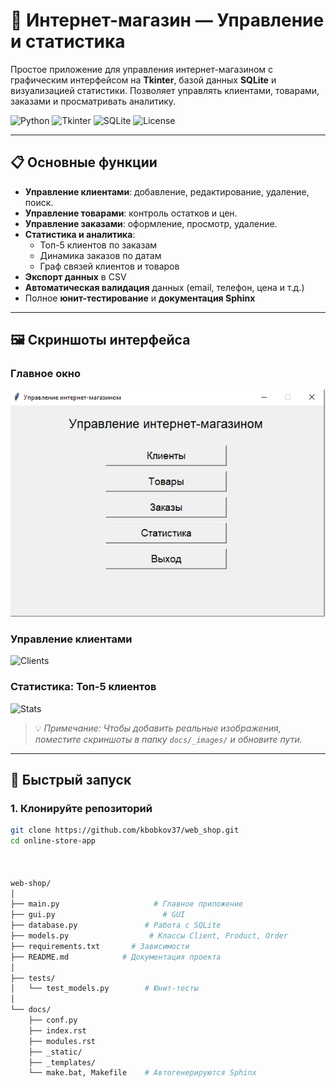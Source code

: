 # 🛒 Интернет-магазин — Управление и статистика

Простое приложение для управления интернет-магазином с графическим интерфейсом на **Tkinter**, базой данных **SQLite** и визуализацией статистики. Позволяет управлять клиентами, товарами, заказами и просматривать аналитику.

![Python](https://img.shields.io/badge/Python-3.8%2B-blue)
![Tkinter](https://img.shields.io/badge/GUI-Tkinter-green)
![SQLite](https://img.shields.io/badge/Database-SQLite-lightgrey)
![License](https://img.shields.io/badge/License-MIT-yellow)

---

## 📋 Основные функции

- **Управление клиентами**: добавление, редактирование, удаление, поиск.
- **Управление товарами**: контроль остатков и цен.
- **Управление заказами**: оформление, просмотр, удаление.
- **Статистика и аналитика**:
  - Топ-5 клиентов по заказам
  - Динамика заказов по датам
  - Граф связей клиентов и товаров
- **Экспорт данных** в CSV
- **Автоматическая валидация** данных (email, телефон, цена и т.д.)
- Полное **юнит-тестирование** и **документация Sphinx**

---

## 🖼 Скриншоты интерфейса

### Главное окно
![Main App](docs/_images/main_app.png)

### Управление клиентами
![Clients](docs/_images/clients.png)

### Статистика: Топ-5 клиентов
![Stats](docs/_images/stats.png)

> 💡 *Примечание: Чтобы добавить реальные изображения, поместите скриншоты в папку `docs/_images/` и обновите пути.*

---

## 🚀 Быстрый запуск

### 1. Клонируйте репозиторий

```bash
git clone https://github.com/kbobkov37/web_shop.git
cd online-store-app



web-shop/
│
├── main.py                     # Главное приложение 
├── gui.py                        # GUI
├── database.py               # Работа с SQLite
├── models.py                  # Классы Client, Product, Order
├── requirements.txt       # Зависимости
├── README.md            # Документация проекта
│
├── tests/
│   └── test_models.py        # Юнит-тесты
│
└── docs/
    ├── conf.py
    ├── index.rst
    ├── modules.rst
    ├── _static/
    ├── _templates/
    └── make.bat, Makefile    # Автогенерируются Sphinx
